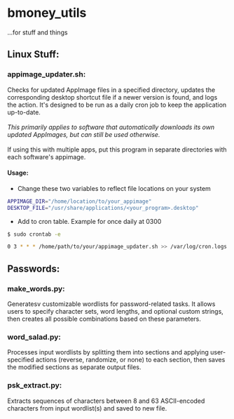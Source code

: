 # bmoney_utils
...for stuff and things
## Linux Stuff:
### appimage_updater.sh: 
Checks for updated AppImage files in a specified directory, updates the corresponding desktop shortcut file if a newer version is found, and logs the action. It's designed to be run as a daily cron job to keep the application up-to-date.<br />   
*This primarily applies to software that automatically downloads its own updated AppImages, but can still be used otherwise.*  
<br />
If using this with multiple apps, put this program in separate directories with each software's appimage.
#### Usage:
- Change these two variables to reflect file locations on your system
```bash
APPIMAGE_DIR="/home/location/to/your_appimage"
DESKTOP_FILE="/usr/share/applications/<your_program>.desktop"
``` 
- Add to cron table. Example for once daily at 0300
```bash
$ sudo crontab -e

0 3 * * * /home/path/to/your/appimage_updater.sh >> /var/log/cron.logs
```
## Passwords:
### make_words.py: 
Generatesv customizable wordlists for password-related tasks. It allows users to specify character sets, word lengths, and optional custom strings, then creates all possible combinations based on these parameters.
### word_salad.py:
Processes input wordlists by splitting them into sections and applying user-specified actions (reverse, randomize, or none) to each section, then saves the modified sections as separate output files.
### psk_extract.py:
Extracts sequences of characters between 8 and 63 ASCII-encoded characters from input wordlist(s) and saved to new file.